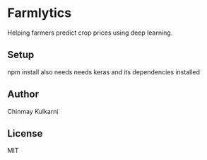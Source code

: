 Farmlytics
============================

Helping farmers predict crop prices using deep learning.

Setup
-----------
npm install
also needs needs keras and its dependencies installed

Author
-----------
Chinmay Kulkarni

License
-----------
MIT


